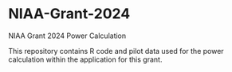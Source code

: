 # NIAA-Grant-2024
NIAA Grant 2024 Power Calculation

This repository contains R code and pilot data used for the power calculation within the application for this grant.

